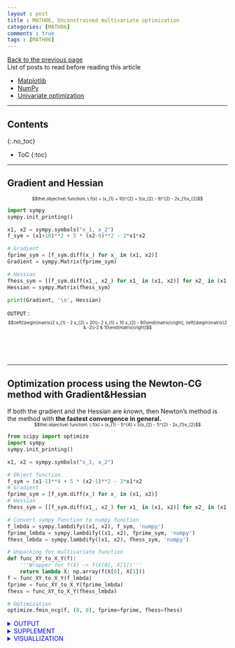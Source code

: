 ```yaml
---
layout : post
title : MATH06, Unconstrained multivariate optimization
categories: [MATH06]
comments : true
tags : [MATH06]
---
```

[Back to the previous page](https://userdyk-github.github.io/Study.html) <br>
List of posts to read before reading this article
- <a href='https://userdyk-github.github.io/pl03-topic02/PL03-Topic02-Matplotlib.html' target="_blank">Matplotlib</a>
- <a href='https://userdyk-github.github.io/pl03-topic02/PL03-Topic02-NumPy.html' target="_blank">NumPy</a>
- <a href='https://userdyk-github.github.io/math06/MATH06-Univariate-optimization.html'>Univariate optimization</a>


---

## Contents
{:.no_toc}

* ToC
{:toc}

<hr class="division1">

## **Gradient and Hessian**

<div style="font-size: 70%; text-align:center;"> $$the\ objective\ function\ :\ f(x) = (x_{1} + 10)^{2} + 5(x_{2} - 9)^{2} - 2x_{1}x_{2}$$</div>

```python
import sympy
sympy.init_printing()

x1, x2 = sympy.symbols("x_1, x_2") 
f_sym = (x1+10)**2 + 5 * (x2-9)**2 - 2*x1*x2 

# Gradient
fprime_sym = [f_sym.diff(x_) for x_ in (x1, x2)]
Gradient = sympy.Matrix(fprime_sym)

# Hessian  
fhess_sym = [[f_sym.diff(x1_, x2_) for x1_ in (x1, x2)] for x2_ in (x1, x2)] 
Hessian = sympy.Matrix(fhess_sym)

print(Gradient, '\n', Hessian)
```
`OUTPUT` :
<span style="font-size: 70%;"> $$\left[\begin{matrix}2 x_{1} - 2 x_{2} + 20\\- 2 x_{1} + 10 x_{2} - 90\end{matrix}\right], \left[\begin{matrix}2 & -2\\-2 & 10\end{matrix}\right]$$</span>

<br><br><br>
<hr class="division2">


## **Optimization process using the Newton-CG method with Gradient&Hessian**

<div class='jb-medium'>If both the gradient and the Hessian are known, then Newton’s method is the method with <strong>the fastest convergence in general.</strong></div> 

<div style="font-size: 70%; text-align:center;"> $$the\ objective\ function\ :\ f(x) = (x_{1} - 1)^{4} + 5(x_{2} - 1)^{2} - 2x_{1}x_{2}$$</div>

```python
from scipy import optimize
import sympy
sympy.init_printing()

x1, x2 = sympy.symbols("x_1, x_2") 

# Object function
f_sym = (x1-1)**4 + 5 * (x2-1)**2 - 2*x1*x2 
# Gradient
fprime_sym = [f_sym.diff(x_) for x_ in (x1, x2)]
# Hessian  
fhess_sym = [[f_sym.diff(x1_, x2_) for x1_ in (x1, x2)] for x2_ in (x1, x2)] 

# Convert sympy function to numpy function
f_lmbda = sympy.lambdify((x1, x2), f_sym, 'numpy') 
fprime_lmbda = sympy.lambdify((x1, x2), fprime_sym, 'numpy')
fhess_lmbda = sympy.lambdify((x1, x2), fhess_sym, 'numpy')

# Unpacking for multivariate function
def func_XY_to_X_Y(f):    
    '''Wrapper for f(X) -> f(X[0], X[1])'''
    return lambda X: np.array(f(X[0], X[1])) 
f = func_XY_to_X_Y(f_lmbda) 
fprime = func_XY_to_X_Y(fprime_lmbda) 
fhess = func_XY_to_X_Y(fhess_lmbda)

# Optimization
optimize.fmin_ncg(f, (0, 0), fprime=fprime, fhess=fhess)
```

<details markdown="1">
<summary class='jb-small' style="color:blue">OUTPUT</summary>
<hr class='division3'>
```
Optimization terminated successfully.
         Current function value: -3.867223
         Iterations: 8
         Function evaluations: 10
         Gradient evaluations: 17
         Hessian evaluations: 8
array([1.88292613, 1.37658523])
```
<hr class='division3'>
</details>

<details markdown="1">
<summary class='jb-small' style="color:blue">SUPPLEMENT</summary>
<hr class='division3'>
Gradient
```
sympy.Matrix(fprime_sym)
```
`OUTPUT` :
<span style="font-size: 70%;"> $$\left[\begin{matrix}- 2 x_{2} + 4 \left(x_{1} - 1\right)^{3}\\- 2 x_{1} + 10 x_{2} - 10\end{matrix}\right]$$</span><br>
Hessian
```
sympy.Matrix(fhess_sym)
```
`OUTPUT` :
<span style="font-size: 70%;"> $$\left[\begin{matrix}12 \left(x_{1} - 1\right)^{2} & -2\\-2 & 10\end{matrix}\right]$$</span>
<hr class='division3'>
</details>

<details markdown="1">
<summary class='jb-small' style="color:blue">VISUALLIZATION</summary>
<hr class='division3'>
```python
import matplotlib.pyplot as plt

x_opt = optimize.fmin_ncg(f, (0, 0), fprime=fprime, fhess=fhess)  
x_ = y_ = np.linspace(-1, 4, 100)  
X, Y = np.meshgrid(x_, y_)

fig, ax = plt.subplots(figsize=(6, 4)) 
c = ax.contour(X, Y, f_lmbda(X, Y), 100)   
plt.colorbar(c, ax=ax)

ax.plot(x_opt[0], x_opt[1], 'r*', markersize=15)   
ax.set_xlabel(r"$x_1$", fontsize=18)   
ax.set_ylabel(r"$x_2$", fontsize=18)    
plt.show()
```
![다운로드 (8)](https://user-images.githubusercontent.com/52376448/65281242-1747a400-db6d-11e9-9be4-635a88f95011.png)
<hr class='division3'>
</details>
<br><br><br>
<hr class="division2">

<br><br><br>

## **Optimization process using the BFGS algorithm with Gradient**

<div class="medium">Although the BFGS and the conjugate gradient methods theoretically have slower convergence than Newton’s method, they can sometimes offer <strong>improved stability</strong> and can therefore be preferable. </div>

<div style="font-size: 70%; text-align:center;"> $$the\ objective\ function\ :\ f(x) = (x_{1} - 1)^{4} + 5(x_{2} - 1)^{2} - 2x_{1}x_{2}$$</div>

```python
from scipy import optimize
import sympy
sympy.init_printing()
import numpy as np

x1, x2 = sympy.symbols("x_1, x_2") 

# Object function
f_sym = (x1-1)**4 + 5 * (x2-1)**2 - 2*x1*x2 
# Gradient
fprime_sym = [f_sym.diff(x_) for x_ in (x1, x2)]

# Convert sympy function to numpy function
f_lmbda = sympy.lambdify((x1, x2), f_sym, 'numpy') 
fprime_lmbda = sympy.lambdify((x1, x2), fprime_sym, 'numpy')

# Unpacking for multivariate function
def func_XY_to_X_Y(f):    
    '''Wrapper for f(X) -> f(X[0], X[1])'''
    return lambda X: np.array(f(X[0], X[1])) 
f = func_XY_to_X_Y(f_lmbda) 
fprime = func_XY_to_X_Y(fprime_lmbda) 

# Optimization
optimize.fmin_bfgs(f, (0, 0), fprime=fprime)
```

<details markdown="1">
<summary class='jb-small' style="color:blue">OUTPUT</summary>
<hr class='division3'>
```
Optimization terminated successfully.
         Current function value: -3.867223
         Iterations: 9
         Function evaluations: 13
         Gradient evaluations: 13
array([1.88292645, 1.37658596])
```
<hr class='division3'>
</details>
<details markdown="1">
<summary class='jb-small' style="color:blue">SUPPLEMENT</summary>
<hr class='division3'>
Gradient
```
sympy.Matrix(fprime_sym)
```
`OUTPUT` :
<span style="font-size: 70%;">$$\left[\begin{matrix}- 2 x_{2} + 4 \left(x_{1} - 1\right)^{3}\\- 2 x_{1} + 10 x_{2} - 10\end{matrix}\right]$$</span><br>
<hr class='division3'>
</details>

<details markdown="1">
<summary class='jb-small' style="color:blue">VISUALLIZATION</summary>
<hr class='division3'>
```python
import matplotlib.pyplot as plt

x_opt = optimize.fmin_bfgs(f, (0, 0), fprime=fprime)
x_ = y_ = np.linspace(-1, 4, 100)  
X, Y = np.meshgrid(x_, y_)

fig, ax = plt.subplots(figsize=(6, 4)) 
c = ax.contour(X, Y, f_lmbda(X, Y), 100)   
plt.colorbar(c, ax=ax)

ax.plot(x_opt[0], x_opt[1], 'r*', markersize=15)   
ax.set_xlabel(r"$x_1$", fontsize=18)   
ax.set_ylabel(r"$x_2$", fontsize=18)    
plt.show()
```
![다운로드 (9)](https://user-images.githubusercontent.com/52376448/65285866-b3c37380-db78-11e9-84b2-f00ef7001f7c.png)
<hr class='division3'>
</details>
<br><br><br>

<hr class="division2">

## **Optimization process using a nonlinear conjugate gradient algorithm with Gradient**

<div class="medium">Although the BFGS and the conjugate gradient methods theoretically have slower convergence than Newton’s method, they can sometimes offer <strong>improved stability</strong> and can therefore be preferable. </div>

<div style="font-size: 70%; text-align:center;"> $$the\ objective\ function\ :\ f(x) = (x_{1} - 1)^{4} + 5(x_{2} - 1)^{2} - 2x_{1}x_{2}$$</div>

```python
from scipy import optimize
import sympy
sympy.init_printing()
import numpy as np

x1, x2 = sympy.symbols("x_1, x_2") 

# Object function
f_sym = (x1-1)**4 + 5 * (x2-1)**2 - 2*x1*x2 
# Gradient
fprime_sym = [f_sym.diff(x_) for x_ in (x1, x2)]

# Convert sympy function to numpy function
f_lmbda = sympy.lambdify((x1, x2), f_sym, 'numpy') 
fprime_lmbda = sympy.lambdify((x1, x2), fprime_sym, 'numpy')

# Unpacking for multivariate function
def func_XY_to_X_Y(f):    
    '''Wrapper for f(X) -> f(X[0], X[1])'''
    return lambda X: np.array(f(X[0], X[1])) 
f = func_XY_to_X_Y(f_lmbda) 
fprime = func_XY_to_X_Y(fprime_lmbda) 

# Optimization
optimize.fmin_cg(f, (0, 0), fprime=fprime)
```

<details markdown="1">
<summary class='jb-small' style="color:blue">OUTPUT</summary>
<hr class='division3'>
```
Optimization terminated successfully.
         Current function value: -3.867223
         Iterations: 8
         Function evaluations: 18
         Gradient evaluations: 18
array([1.88292612, 1.37658523])
```
<hr class='division3'>
</details>
<details markdown="1">
<summary class='jb-small' style="color:blue">SUPPLEMENT</summary>
<hr class='division3'>
Gradient
```
sympy.Matrix(fprime_sym)
```
`OUTPUT` :
<span style="font-size: 70%;">$$\left[\begin{matrix}- 2 x_{2} + 4 \left(x_{1} - 1\right)^{3}\\- 2 x_{1} + 10 x_{2} - 10\end{matrix}\right]$$</span>
<hr class='division3'>
</details>
<details markdown="1">
<summary class='jb-small' style="color:blue">VISUALLIZATION</summary>
<hr class='division3'>
```python
import matplotlib.pyplot as plt

x_opt = optimize.fmin_cg(f, (0, 0), fprime=fprime)
x_ = y_ = np.linspace(-1, 4, 100)  
X, Y = np.meshgrid(x_, y_)

fig, ax = plt.subplots(figsize=(6, 4)) 
c = ax.contour(X, Y, f_lmbda(X, Y), 100)   
plt.colorbar(c, ax=ax)

ax.plot(x_opt[0], x_opt[1], 'r*', markersize=15)   
ax.set_xlabel(r"$x_1$", fontsize=18)   
ax.set_ylabel(r"$x_2$", fontsize=18)    
plt.show()
```
![다운로드 (10)](https://user-images.githubusercontent.com/52376448/65286094-54199800-db79-11e9-9877-1e639502119b.png)
<hr class='division3'>
</details>
<br><br><br>

<hr class="division2">

## **Optimization process using the BFGS algorithm without Gradient&Hessian**

<div class='jb-medium'>In general, the BFGS method is often a good first approach to try, in particular if neither the gradient nor the Hessian is known. If only the gradient is known, then the BFGS method is still <strong>the generally recommended method</strong> to use, although the conjugate gradient method is often a competitive alternative to the BFGS method.</div>

<div style="font-size: 70%; text-align:center;"> $$the\ objective\ function\ :\ f(x) = (x_{1} - 1)^{4} + 5(x_{2} - 1)^{2} - 2x_{1}x_{2}$$</div>

```python
from scipy import optimize
import sympy
sympy.init_printing()
import numpy as np

x1, x2 = sympy.symbols("x_1, x_2") 

# Object function
f_sym = (x1-1)**4 + 5 * (x2-1)**2 - 2*x1*x2 

# Convert sympy function to numpy function
f_lmbda = sympy.lambdify((x1, x2), f_sym, 'numpy') 

# Unpacking for multivariate function
def func_XY_to_X_Y(f):    
    '''Wrapper for f(X) -> f(X[0], X[1])'''
    return lambda X: np.array(f(X[0], X[1])) 
f = func_XY_to_X_Y(f_lmbda) 

# Optimization
optimize.fmin_bfgs(f, (0, 0))
```
<details markdown="1">
<summary class='jb-small' style="color:blue">OUTPUT</summary>
<hr class='division3'>
```
Optimization terminated successfully.
         Current function value: -3.867223
         Iterations: 9
         Function evaluations: 52
         Gradient evaluations: 13
array([1.88292645, 1.37658596])
```
<hr class='division3'>
</details>

<details markdown="1">
<summary class='jb-small' style="color:blue">VISUALLIZATION</summary>
<hr class='division3'>
```python
import matplotlib.pyplot as plt

x_opt = optimize.fmin_bfgs(f, (0, 0))
x_ = y_ = np.linspace(-1, 4, 100)  
X, Y = np.meshgrid(x_, y_)

fig, ax = plt.subplots(figsize=(6, 4)) 
c = ax.contour(X, Y, f_lmbda(X, Y), 100)   
plt.colorbar(c, ax=ax)

ax.plot(x_opt[0], x_opt[1], 'r*', markersize=15)   
ax.set_xlabel(r"$x_1$", fontsize=18)   
ax.set_ylabel(r"$x_2$", fontsize=18)    
plt.show()
```
![다운로드 (11)](https://user-images.githubusercontent.com/52376448/65286198-a5c22280-db79-11e9-8dbf-bd764dd63a48.png)
<hr class='division3'>
</details>

<br><br><br>

<hr class="division2">

## title3

<hr class="division1">

List of posts followed by this article
- [post1](https://userdyk-github.github.io/)
- <a href='https://userdyk-github.github.io/'>post2</a>
- <a href='https://userdyk-github.github.io/'>post3</a>

---

Reference
- [post1](https://userdyk-github.github.io/)
- <a href='https://userdyk-github.github.io/'>post2</a>
- <a href='https://userdyk-github.github.io/'>post3</a>

---

